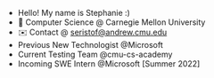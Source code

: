 - Hello! My name is Stephanie :)
- 🏫 Computer Science @ Carnegie Mellon University
- ✉️ Contact @ seristof@andrew.cmu.edu
- Previous New Technologist @Microsoft
- Current Testing Team @cmu-cs-academy
- Incoming SWE Intern @Microsoft [Summer 2022]

<!---
seristof/seristof is a ✨ special ✨ repository because its `README.md` (this file) appears on your GitHub profile.
You can click the Preview link to take a look at your changes.
--->
